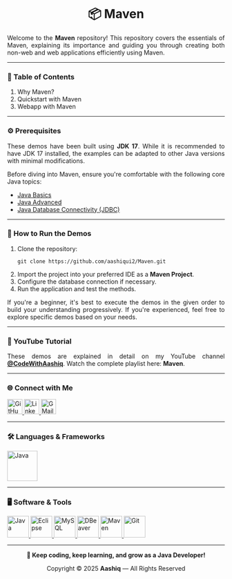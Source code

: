 <h1 align="center">📦 Maven</h1>

<p align="justify">
Welcome to the <b>Maven</b> repository! This repository covers the essentials of Maven, explaining its importance and guiding you through creating both non-web and web applications efficiently using Maven.
</p>

<hr>

<h3 align="left">📌 Table of Contents</h3>
<ol align="left">
    <li>Why Maven?</li>
    <li>Quickstart with Maven</li>
    <li>Webapp with Maven</li>
</ol>

<hr>

<h3 align="left">⚙️ Prerequisites</h3>
<p align="justify">
These demos have been built using <b>JDK 17</b>. While it is recommended to have JDK 17 installed, the examples can be adapted to other Java versions with minimal modifications.
</p>
<p align="justify">
Before diving into Maven, ensure you're comfortable with the following core Java topics:
</p>
<ul>
    <li><a href="" target="_blank">Java Basics</a></li>
    <li><a href="" target="_blank">Java Advanced</a></li>
    <li><a href="https://github.com/aashiqui2/JDBC" target="_blank">Java Database Connectivity (JDBC)</a></li>
</ul>

<hr>

<h3 align="left">🚀 How to Run the Demos</h3>
<ol>
    <li>Clone the repository:<br>
        <pre><code>git clone https://github.com/aashiqui2/Maven.git</code></pre>
    </li>
    <li>Import the project into your preferred IDE as a <b>Maven Project</b>.</li>
    <li>Configure the database connection if necessary.</li>
    <li>Run the application and test the methods.</li>
</ol>
<p align="justify">
If you're a beginner, it's best to execute the demos in the given order to build your understanding progressively.  
If you're experienced, feel free to explore specific demos based on your needs.
</p>

<hr>

<h3 align="left">🎥 YouTube Tutorial</h3>
<p align="justify">
These demos are explained in detail on my YouTube channel  
<a href="https://www.youtube.com/@codewithaashiq" target="_blank"><b>@CodeWithAashiq</b></a>.  
Watch the complete playlist here: <b>Maven</b>.
</p>

<hr>

<h3 align="left">🌐 Connect with Me</h3>
<div align="left">
    <a href="https://github.com/aashiqui2" target="_blank">
        <img src="https://img.shields.io/static/v1?message=GitHub&logo=github&label=&color=181717&logoColor=white&labelColor=&style=for-the-badge" height="35" alt="GitHub" />
    </a>
    <a href="https://www.linkedin.com/in/aashiqui" target="_blank">
        <img src="https://img.shields.io/static/v1?message=LinkedIn&logo=linkedin&label=&color=0A66C2&logoColor=white&labelColor=&style=for-the-badge" height="35" alt="LinkedIn" />
    </a>
    <a href="mailto:ashikmail2747@gmail.com">
        <img src="https://img.shields.io/static/v1?message=Gmail&logo=gmail&label=&color=EA4335&logoColor=white&labelColor=&style=for-the-badge" height="35" alt="GMail" />
    </a>
</div>

<hr>

<h3 align="left">🛠️ Languages & Frameworks</h3>
<div align="left">
    <a href="https://www.java.com" target="_blank">
        <img src="https://cdn.jsdelivr.net/gh/devicons/devicon@latest/icons/java/java-original-wordmark.svg" height="70" alt="Java" />
    </a>
</div>

<hr>

<h3 align="left">🖥️ Software & Tools</h3>
<div align="left">
    <a href="https://www.oracle.com/in/java/technologies/downloads" target="_blank">
        <img src="https://cdn.jsdelivr.net/gh/devicons/devicon@latest/icons/java/java-original.svg" height="50" alt="Java" />
    </a>
    <a href="https://www.eclipse.org/downloads" target="_blank">
        <img src="https://cdn.jsdelivr.net/gh/devicons/devicon@latest/icons/eclipse/eclipse-original.svg" height="50" alt="Eclipse" />
    </a>
    <a href="https://www.mysql.com/downloads/" target="_blank">
        <img src="https://cdn.jsdelivr.net/gh/devicons/devicon@latest/icons/mysql/mysql-original.svg" height="50" alt="MySQL" />
    </a>
    <a href="https://dbeaver.io/download/" target="_blank">
        <img src="https://cdn.jsdelivr.net/gh/devicons/devicon@latest/icons/dbeaver/dbeaver-original.svg" height="50" alt="DBeaver" />
    </a>
    <a href="https://maven.apache.org/download.cgi" target="_blank">
        <img src="https://cdn.jsdelivr.net/gh/devicons/devicon@latest/icons/apache/apache-original.svg" height="50" alt="Maven" />
    </a>
    <a href="https://git-scm.com" target="_blank">
        <img src="https://cdn.jsdelivr.net/gh/devicons/devicon@latest/icons/git/git-original.svg" height="50" alt="Git" />
    </a>
</div>

<hr>

<p align="center"><b>🚀 Keep coding, keep learning, and grow as a Java Developer!</b></p>

<div align="center">
Copyright © 2025 <b>Aashiq</b> — All Rights Reserved
</div>
